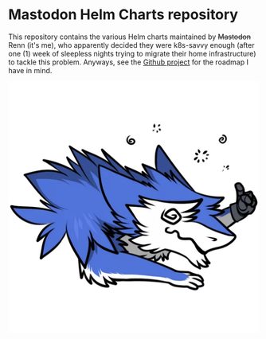 # Mastodon Helm Charts repository

This repository contains the various Helm charts maintained by ~~Mastodon~~ Renn (it's me), who apparently decided they were k8s-savvy enough (after one (1) week of sleepless nights trying to migrate their home infrastructure) to tackle this problem. Anyways, see the [Github project](https://github.com/users/gjorando/projects/1) for the roadmap I have in mind.

![Renn is tired in anticipation](sticker.webp "I will remove this at some point (... unless)")

